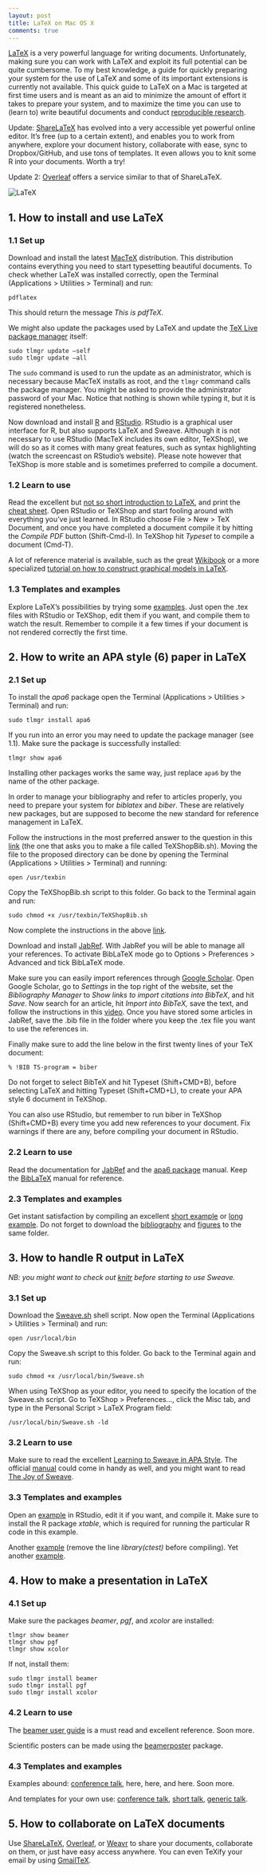 ```yaml
---
layout: post
title: LaTeX on Mac OS X
comments: true
---
```


<style>
div {
    text-align: justify;
    text-justify: inter-word;
}
</style>

[LaTeX](http://www.latex-project.org/intro.html) is a very powerful language for writing documents. Unfortunately, making sure you can work with LaTeX and exploit its full potential can be quite cumbersome. To my best knowledge, a guide for quickly preparing your system for the use of LaTeX and some of its important extensions is currently not available. This quick guide to LaTeX on a Mac is targeted at first time users and is meant as an aid to minimize the amount of effort it takes to prepare your system, and to maximize the time you can use to (learn to) write beautiful documents and conduct [reproducible research](http://www.bepress.com/bioconductor/paper2/).

Update: [ShareLaTeX](https://www.sharelatex.com/) has evolved into a very accessible yet powerful online editor. It’s free (up to a certain extent), and enables you to work from anywhere, explore your document history, collaborate with ease, sync to Dropbox/GitHub, and use tons of templates. It even allows you to knit some R into your documents. Worth a try!

Update 2: [Overleaf](www.overleaf.com) offers a service similar to that of ShareLaTeX.

![LaTeX](/assets/latex.png)

## 1. How to install and use LaTeX

### 1.1 Set up
Download and install the latest [MacTeX](http://www.tug.org/mactex/) distribution. This distribution contains everything you need to start typesetting beautiful documents. To check whether LaTeX was installed correctly, open the Terminal (Applications > Utilities > Terminal) and run:

    pdflatex

This should return the message _This is pdfTeX_.

We might also update the packages used by LaTeX and update the [TeX Live package manager](http://tug.org/texlive/tlmgr.html) itself:

    sudo tlmgr update –self
    sudo tlmgr update –all

The `sudo` command is used to run the update as an administrator, which is necessary because MacTeX installs as root, and the `tlmgr` command calls the package manager. You might be asked to provide the administrator password of your Mac. Notice that nothing is shown while typing it, but it is registered nonetheless.

Now download and install [R](http://cran.r-project.org/bin/macosx/) and [RStudio](http://rstudio.org/download/desktop). RStudio is a graphical user interface for R, but also supports LaTeX and Sweave. Although it is not necessary to use RStudio (MacTeX includes its own editor, TeXShop), we will do so as it comes with many great features, such as syntax highlighting (watch the screencast on RStudio’s website). Please note however that TeXShop is more stable and is sometimes preferred to compile a document.

### 1.2 Learn to use
Read the excellent but [not so short introduction to LaTeX](http://tobi.oetiker.ch/lshort/lshort.pdf), and print the [cheat sheet](http://www.cheat-sheets.org/saved-copy/latexsheet.pdf). Open RStudio or TeXShop and start fooling around with everything you’ve just learned. In RStudio choose File > New > TeX Document, and once you have completed a document compile it by hitting the _Compile PDF_ button (Shift-Cmd-I). In TeXShop hit _Typeset_ to compile a document (Cmd-T).

A lot of reference material is available, such as the great [Wikibook](http://en.wikibooks.org/wiki/LaTeX) or a more specialized [tutorial on how to construct graphical models in LaTeX](http://sites.google.com/site/tomlodewyckx/downloads).

### 1.3 Templates and examples
Explore LaTeX’s possibilities by trying some [examples](http://www.math.duke.edu/computing/tex/templates.html). Just open the .tex files with RStudio or TeXShop, edit them if you want, and compile them to watch the result. Remember to compile it a few times if your document is not rendered correctly the first time.

## 2. How to write an APA style (6) paper in LaTeX

### 2.1 Set up
To install the _apa6_ package open the Terminal (Applications > Utilities > Terminal) and run:

    sudo tlmgr install apa6

If you run into an error you may need to update the package manager (see 1.1). Make sure the package is successfully installed:

    tlmgr show apa6

Installing other packages works the same way, just replace `apa6` by the name of the other package.

In order to manage your bibliography and refer to articles properly, you need to prepare your system for _biblatex_ and _biber_. These are relatively new packages, but are supposed to become the new standard for reference management in LaTeX.

Follow the instructions in the most preferred answer to the question in this [link](http://tex.stackexchange.com/questions/38348/in-texshop-is-there-a-directive-to-select-biber-or-bibtex-on-a-per-document-bas) (the one that asks you to make a file called TeXShopBib.sh). Moving the file to the proposed directory can be done by opening the Terminal (Applications > Utilities > Terminal) and running:

    open /usr/texbin

Copy the TeXShopBib.sh script to this folder. Go back to the Terminal again and run:

    sudo chmod +x /usr/texbin/TeXShopBib.sh

Now complete the instructions in the above [link](http://tex.stackexchange.com/questions/38348/in-texshop-is-there-a-directive-to-select-biber-or-bibtex-on-a-per-document-bas).

Download and install [JabRef](http://jabref.sourceforge.net/). With JabRef you will be able to manage all your references. To activate BibLaTeX mode go to Options > Preferences > Advanced and tick BibLaTeX mode.

Make sure you can easily import references through [Google Scholar](http://scholar.google.nl/). Open Google Scholar, go to _Settings_ in the top right of the website, set the _Bibliography Manager_ to _Show links to import citations into BibTeX_, and hit _Save_. Now search for an article, hit _Import into BibTeX,_ save the text, and follow the instructions in this [video](http://www.youtube.com/watch?v=0ZlQ1NjLNNw). Once you have stored some articles in JabRef, save the .bib file in the folder where you keep the .tex file you want to use the references in.

Finally make sure to add the line below in the first twenty lines of your TeX document:

    % !BIB TS-program = biber

Do not forget to select BibTeX and hit Typeset (Shift+CMD+B), before selecting LaTeX and hitting Typeset (Shift+CMD+L), to create your APA style 6 document in TeXShop.

You can also use RStudio, but remember to run biber in TeXShop (Shift+CMD+B) every time you add new references to your document. Fix warnings if there are any, before compiling your document in RStudio.

### 2.2 Learn to use
Read the documentation for [JabRef](http://jabref.sourceforge.net/documentation.php) and the [apa6 package](http://mirror.ctan.org/macros/latex/contrib/apa6/apa6.pdf) manual. Keep the [BibLaTeX](http://mirrors.ctan.org/macros/latex/contrib/biblatex/doc/biblatex.pdf) manual for reference.

### 2.3 Templates and examples
Get instant satisfaction by compiling an excellent [short example](http://www.tug.org/texlive/devsrc/Master/texmf-dist/doc/latex/apa6/samples/shortsample.tex) or [long example](http://www.tug.org/texlive/devsrc/Master/texmf-dist/doc/latex/apa6/samples/longsample.tex). Do not forget to download the [bibliography](http://www.tug.org/texlive/devsrc/Master/texmf-dist/doc/latex/apa6/samples/bibliography.bib) and [figures](http://www.tug.org/texlive/devsrc/Master/texmf-dist/doc/latex/apa6/samples/Figure1.pdf) to the same folder.

## 3. How to handle R output in LaTeX
_NB: you might want to check out [knitr](http://yihui.name/knitr/ "knitr") before starting to use Sweave._

### 3.1 Set up
Download the [Sweave.sh](http://cran.r-project.org/contrib/extra/scripts/Sweave.sh "sweave.sh") shell script. Now open the Terminal (Applications > Utilities > Terminal) and run:

    open /usr/local/bin

Copy the Sweave.sh script to this folder. Go back to the Terminal again and run:

    sudo chmod +x /usr/local/bin/Sweave.sh

When using TeXShop as your editor, you need to specify the location of the Sweave.sh script. Go to TeXShop > Preferences…, click the Misc tab, and type in the Personal Script > LaTeX Program field:

    /usr/local/bin/Sweave.sh -ld

### 3.2 Learn to use
Make sure to read the excellent [Learning to Sweave in APA Style](http://tug.org/pracjourn/2008-1/zahn/zahn.pdf). The official [manual](http://www.stat.uni-muenchen.de/%7Eleisch/Sweave/Sweave-manual.pdf) could come in handy as well, and you might want to read [The Joy of Sweave](http://pineda-krch.com/2011/01/17/the-joy-of-sweave/).

### 3.3 Templates and examples
Open an [example](http://www.stat.umn.edu/%7Echarlie/Sweave/foo.Rnw) in RStudio, edit it if you want, and compile it. Make sure to install the R package _xtable_, which is required for running the particular R code in this example.

Another [example](http://www.stat.uni-muenchen.de/%7Eleisch/Sweave/example-1.Snw) (remove the line _library(ctest)_ before compiling). Yet another [example](http://www.stat.uni-muenchen.de/%7Eleisch/Sweave/example-2.Snw).

## 4. How to make a presentation in LaTeX

### 4.1 Set up
Make sure the packages _beamer_, _pgf_, and _xcolor_ are installed:

    tlmgr show beamer
    tlmgr show pgf
    tlmgr show xcolor

If not, install them:

    sudo tlmgr install beamer
    sudo tlmgr install pgf
    sudo tlmgr install xcolor

### 4.2 Learn to use
The [beamer user guide](http://www.ctan.org/tex-archive/macros/latex/contrib/beamer/doc/beameruserguide.pdf) is a must read and excellent reference. Soon more.

Scientific posters can be made using the [beamerposter](http://www-i6.informatik.rwth-aachen.de/%7Edreuw/latexbeamerposter.php) package.

### 4.3 Templates and examples
Examples abound: [conference talk](http://mirrors.ctan.org/macros/latex/contrib/beamer/examples/a-conference-talk/beamerexample-conference-talk.tex), here, here, and here. Soon more.

And templates for your own use: [conference talk](http://mirrors.ctan.org/macros/latex/contrib/beamer/solutions/conference-talks/conference-ornate-20min.en.tex), [short talk](http://mirrors.ctan.org/macros/latex/contrib/beamer/solutions/short-talks/speaker_introduction-ornate-2min.en.tex), [generic talk](http://mirrors.ctan.org/macros/latex/contrib/beamer/solutions/generic-talks/generic-ornate-15min-45min.en.tex).

## 5. How to collaborate on LaTeX documents
Use [ShareLaTeX](https://www.sharelatex.com/), [Overleaf](https://www.overleaf.com/), or [Weavr](https://weavr.co.uk/) to share your documents, collaborate on them, or just have easy access anywhere. You can even TeXify your email by using [GmailTeX](http://alexeev.org/gmailtex.html).